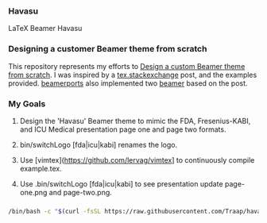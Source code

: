 ### Havasu
LaTeX Beamer Havasu

### Designing a customer Beamer theme from scratch
This repository represents my efforts to [Design a custom Beamer theme from
scratch](https://tex.stackexchange.com/questions/146529/design-a-custom-beamer-theme-from-scratch#146682).
I was inspired by a [tex.stackexchange](https://tex.stackexchange.com/questions/146529/design-a-custom-beamer-theme-from-scratch#146682)
post, and the examples provided.  [beamerports](https://bitbucket.org/marczellm/beamerports/src/master/)
also implemented two [beamer](https://www.ctan.org/pkg/beamer) based on the post.

### My Goals
1. Design the 'Havasu' Beamer theme to mimic the FDA, Fresenius-KABI, and ICU
   Medical presentation page one and page two formats.

2. bin/switchLogo [fda|icu|kabi] renames the logo.

3. Use [vimtex](https://github.com/lervag/vimtex] to continuously compile
   example.tex.

4. Use .bin/switchLogo [fda|icu|kabi] to see presentation update page-one.png
   and page-two.png.

###
```bash
/bin/bash -c "$(curl -fsSL https://raw.githubusercontent.com/Traap/havasu/master/install.sh)"
```
